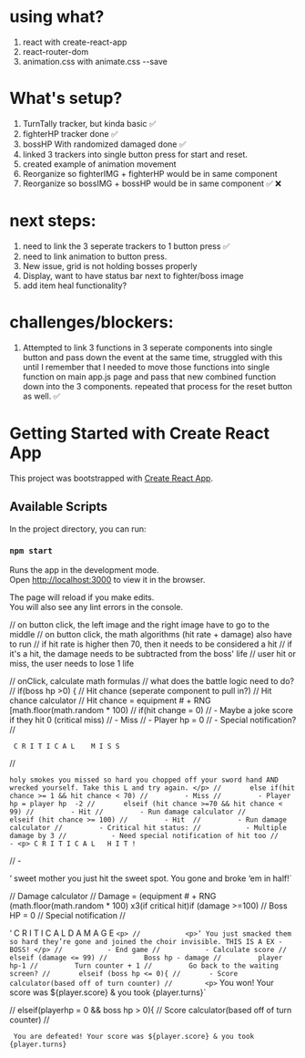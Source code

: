 # using what?
1. react with create-react-app
2. react-router-dom
3. animation.css with animate.css --save


# What's setup?
1. TurnTally tracker, but kinda basic ✅
1. fighterHP tracker done ✅
1. bossHP With randomized damaged done ✅
1. linked 3 trackers into single button press for start and reset.
1. created example of animation movement
1. Reorganize so fighterIMG + fighterHP would be in same component
1. Reorganize so bossIMG + bossHP would be in same component
✅
❌

# next steps:
1. need to link the 3 seperate trackers to 1 button press ✅
1. need to link animation to button press.
1. New issue, grid is not holding bosses properly
1. Display, want to have status bar next to fighter/boss image
1. add item heal functionality?

# challenges/blockers:
1. Attempted to link 3 functions in 3 seperate components into single button and pass down the event at the same time, struggled with this until I remember that I needed to move those functions into single function on main app.js page and pass that new combined function down into the 3 components. repeated that process for the reset button as well. ✅

# Getting Started with Create React App

This project was bootstrapped with [Create React App](https://github.com/facebook/create-react-app).

## Available Scripts

In the project directory, you can run:

### `npm start`

Runs the app in the development mode.\
Open [http://localhost:3000](http://localhost:3000) to view it in the browser.

The page will reload if you make edits.\
You will also see any lint errors in the console.


  // on button click, the left image and the right image have to go to the middle
  // on button click, the math algorithms (hit rate + damage) also have to run
  // if hit rate is higher then 70, then it needs to be considered a hit
  // if it's a hit, the damage needs to be subtracted from the boss' life
  // user hit or miss, the user needs to lose 1 life

  // onClick, calculate math formulas
  // what does the battle logic need to do?
  // if(boss hp >0) {
  //   Hit chance (seperate component to pull in?)
  //     Hit chance calculator
  //     Hit chance = equipment # + RNG [math.floor(math.random * 100)
  //       if(hit change = 0)
  //         - Maybe a joke score if they hit 0 (critical miss)
  //         - Miss
  //         - Player hp = 0
  //         - Special notification?
  //         <p> ` C R I T I C A L    M I S S` </p>
  //         <p> `holy smokes you missed so hard you chopped off your sword hand AND wrecked yourself. Take this L and try again. </p>
  //       else if(hit chance >= 1 && hit chance < 70)
  //         - Miss
  //         - Player hp = player hp  -2
  //       elseif (hit chance >=70 && hit chance < 99)
  //         - Hit
  //         - Run damage calculator
  //       elseif (hit chance >= 100)
  //         - Hit 
  //         - Run damage calculator
  //         - Critical hit status:
  //           - Multiple damage by 3
  //           - Need special notification of hit too
  //           - <p> C R I T I C A L   H I T ! `</p>
  //           - <p>‘ sweet mother you just hit the sweet spot. You gone and broke ‘em in half!`</p>

  //     Damage calculator
  //       Damage = (equipment # + RNG (math.floor(math.random * 100) x3(if critical hit)if (damage >=100)
  //         Boss HP = 0
  //         Special notification
  //         <p> ‘ C R I T I C A L   D A M A G E ` <p>
  //           <p>’ You just smacked them so hard they’re gone and joined the choir invisible. THIS IS A EX - BOSS! </p>
  //           - End game
  //           - Calculate score
  //       elseif (damage <= 99)
  //         Boss hp - damage
  //         player hp-1
  //         Turn counter + 1
  //         Go back to the waiting screen?
  //       elseif (boss hp <= 0){
  //       - Score calculator(based off of turn counter)
  //        <p> ` You won! Your score was ${player.score} & you took {player.turns}` </p>

  //        elseif(playerhp = 0 && boss hp > 0){
  //          Score calculator(based off of turn counter)
  //          <p> ` You are defeated! Your score was ${player.score} & you took {player.turns}` </p>
  
